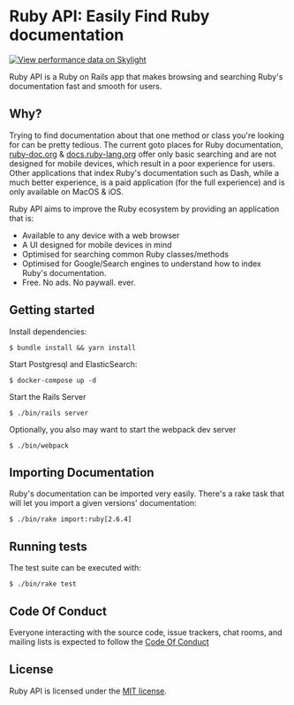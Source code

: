 # Ruby API: Easily Find Ruby documentation 

[![View performance data on Skylight](https://badges.skylight.io/status/k1noEyWLdXuJ.svg)](https://oss.skylight.io/app/applications/k1noEyWLdXuJ) 

Ruby API is a Ruby on Rails app that makes browsing and searching Ruby's documentation fast and smooth for users.

## Why?

Trying to find documentation about that one method or class you're looking for can be pretty tedious. The current goto places for Ruby documentation, [ruby-doc.org](https://ruby-doc.org) & [docs.ruby-lang.org](http://docs.ruby-lang.org) offer only basic searching and are not designed for mobile devices, which result in a poor experience for users. Other applications that index Ruby's documentation such as Dash, while a much better experience, is a paid application (for the full experience) and is only available on MacOS & iOS.

Ruby API aims to improve the Ruby ecosystem by providing an application that is:

  * Available to any device with a web browser
  * A UI designed for mobile devices in mind
  * Optimised for searching common Ruby classes/methods
  * Optimised for Google/Search engines to understand how to index Ruby's documentation.
  * Free. No ads. No paywall. ever.

## Getting started

Install dependencies:

    $ bundle install && yarn install

Start Postgresql and ElasticSearch:

    $ docker-compose up -d

Start the Rails Server

    $ ./bin/rails server

Optionally, you also may want to start the webpack dev server

    $ ./bin/webpack

## Importing Documentation

Ruby's documentation can be imported very easily. There's a rake task that will let you import a given versions' documentation:

    $ ./bin/rake import:ruby[2.6.4]

## Running tests

The test suite can be executed with:

    $ ./bin/rake test

## Code Of Conduct

Everyone interacting with the source code, issue trackers, chat rooms, and mailing lists is expected to follow the [Code Of Conduct](https://github.com/rubyapi/rubyapi/blob/master/CODE_OF_CONDUCT.md)
## License

Ruby API is licensed under the [MIT license](https://github.com/rubyapi/rubyapi/blob/master/LICENSE.md).
